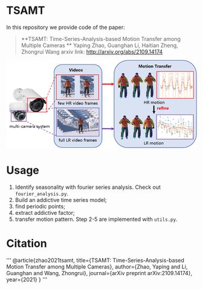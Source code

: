 # TSAMT
In this repository we provide code of the paper:
> **TSAMT: Time-Series-Analysis-based Motion Transfer among Multiple Cameras **
> Yaping Zhao, Guanghan Li, Haitian Zheng, Zhongrui Wang
> arxiv link: http://arxiv.org/abs/2109.14174
<p align="center">
<img src="img/teaser.png">
</p>

# Usage
1. Identify seasonality with fourier series analysis. Check out `fourier_analysis.py`.
2. Build an addictive time series model;
3. find  periodic  points;
4. extract  addictive  factor;
5. transfer  motion  pattern. 
Step 2-5 are implemented with `utils.py`.

# Citation
'''
@article{zhao2021tsamt,
  title={TSAMT: Time-Series-Analysis-based Motion Transfer among Multiple Cameras},
  author={Zhao, Yaping and Li, Guanghan and Wang, Zhongrui},
  journal={arXiv preprint arXiv:2109.14174},
  year={2021}
}
'''
